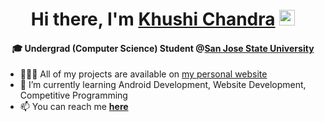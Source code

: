 <div align="center">
   <h1>Hi there, I'm <a href="http://www.ikhushi.com">Khushi Chandra</a> <img src="https://media.giphy.com/media/hvRJCLFzcasrR4ia7z/giphy.gif" width="25px"> </h1>
</div>
<h4 align="center"> 🎓 Undergrad (Computer Science) Student @<a href="https://www.sjsu.edu">San Jose State University</a> </h4>

- 👩🏻‍💻 All of my projects are available on [my personal website](http://ikhushi.com)
- 🌱 I’m currently learning Android Development, Website Development, Competitive Programming 
- 📫 You can reach me **[here](mailto:khushi.chandra@outlook.com)**

<!---
chandrakhushi/chandrakhushi is a ✨ special ✨ repository because its `README.md` (this file) appears on your GitHub profile.
You can click the Preview link to take a look at your changes.
--->
